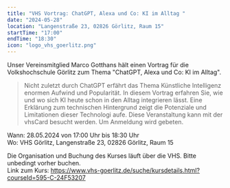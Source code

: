 ```yaml
---
title: "VHS Vortrag: ChatGPT, Alexa und Co: KI im Alltag "
date: "2024-05-28"
location: "Langenstraße 23, 02826 Görlitz, Raum 15"
startTime: "17:00"
endTime: "18:30"
icon: "logo_vhs_goerlitz.png"
---
```


Unser Vereinsmitglied Marco Gotthans hält einen Vortrag für die Volkshochschule Görlitz zum Thema "ChatGPT, Alexa und
Co: KI im Alltag".

> Nicht zuletzt durch ChatGPT erfährt das Thema Künstliche Intelligenz enormen Aufwind und Popularität. In diesem
> Vortrag erfahren Sie, wie und wo sich KI heute schon in den Alltag integrieren lässt. Eine Erklärung zum technischen
> Hintergrund zeigt die Potenziale und Limitationen dieser Technologi aufe. Diese Veranstaltung kann mit der vhsCard
> besucht werden. Um Anmeldung wird gebeten.

Wann: 28.05.2024 von 17:00 Uhr bis 18:30 Uhr  
Wo: VHS Görlitz, Langenstraße 23, 02826 Görlitz, Raum 15

Die Organisation und Buchung des Kurses läuft über die VHS. Bitte unbedingt vorher buchen.  
Link zum Kurs: https://www.vhs-goerlitz.de/suche/kursdetails.html?courseId=595-C-24F53207
